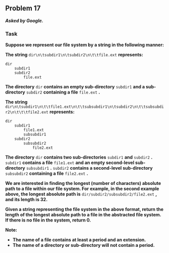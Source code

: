 ## Problem 17
***Asked by Google.***
### Task
**Suppose we represent our file system by a string in the following manner:**

**The string** `dir\n\tsubdir1\n\tsubdir2\n\t\tfile.ext` **represents:**
```
dir
    subdir1
    subdir2
        file.ext
```
**The directory** `dir` **contains an empty sub-directory** `subdir1` **and a sub-directory** `subdir2` **containing a file** `file.ext` **.**

**The string** `dir\n\tsubdir1\n\t\tfile1.ext\n\t\tsubsubdir1\n\tsubdir2\n\t\tsubsubdir2\n\t\t\tfile2.ext` **represents:**
```
dir
    subdir1
        file1.ext
        subsubdir1
    subdir2
        subsubdir2
            file2.ext
```            
**The directory** `dir` **contains two sub-directories** `subdir1` **and** `subdir2` **.** `subdir1` **contains a file** `file1.ext` **and an empty second-level sub-directory** `subsubdir1` **.** `subdir2` **contains a second-level sub-directory** `subsubdir2` **containing a file** `file2.ext` **.**

**We are interested in finding the longest (number of characters) absolute path to a file within our file system. For example, in the second example above, the longest absolute path is** `dir/subdir2/subsubdir2/file2.ext` **, and its length is 32.**

**Given a string representing the file system in the above format, return the length of the longest absolute path to a file in the abstracted file system. If there is no file in the system, return 0.**

**Note:**
- **The name of a file contains at least a period and an extension.**
- **The name of a directory or sub-directory will not contain a period.**
